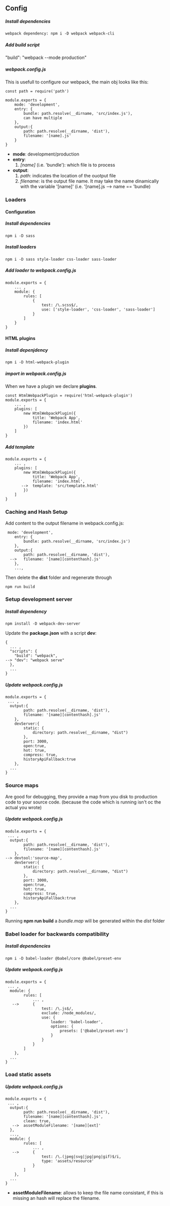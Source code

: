  ## Config

 ##### Install dependencies
 ```
 webpack dependency: npm i -D webpack webpack-cli
```
##### Add build script
 "build": "webpack --mode production"


##### webpack.config.js
This is usefull to configure our webpack, the main obj looks like this:
```
const path = require('path')

module.exports = {
    mode: 'development',
    entry: {
        bundle: path.resolve(__dirname, 'src/index.js'),
        can have multiple
    },
    output:{
        path: path.resolve(__dirname, 'dist'),
        filename: '[name].js'
    }
}
```
* **mode**: development/production
* **entry**:
    1. *[name]* (i.e. 'bundle'): which file is to process 
* **output**: 
    1. *path*: indicates the location of the ouotput file
    2. *filename*: is the output file name. It may take the name dinamically with the variable '[name]' (i.e. '[name].js --> name == 'bundle)




### Loaders

#### Configuration

##### Install dependencies
```
npm i -D sass
```

##### Install loaders
```
npm i -D sass style-loader css-loader sass-loader
```


##### Add loader to webpack.config.js
```
module.exports = {
    ... ,
    module: {
        rules: [
            {
                test: /\.scss$/,
                use: ['style-loader', 'css-loader', 'sass-loader']
            }
        ]
    }
}
```


#### HTML plugins

##### Install depenjdency 
```
npm i -D html-webpack-plugin
```

##### import in webpack.config.js
When we have a plugin we declare **plugins**.
```
const HtmlWebpackPlugin = require('html-webpack-plugin')
module.exports = {
    ... ,
    plugins: [
        new HtmlWebpackPlugin({
            title: 'Webpack App',
            filename: 'index.html'
        })
    ]
}
```

##### Add template

```
module.exports = {
    ... ,
    plugins: [
        new HtmlWebpackPlugin({
            title: 'Webpack App',
            filename: 'index.html',
       -->  template: 'src/template.html'
        })
    ]
}
```

### Caching and Hash Setup
Add content to the output filename in webpack.config.js:


```
 mode: 'development',
    entry: {
        bundle: path.resolve(__dirname, 'src/index.js')
    },
    output:{
        path: path.resolve(__dirname, 'dist'),
  -->   filename: '[name][contenthash].js'
    },
    ...,
```
Then  delete the **dist** folder and regenerate through 
```
npm run build
```


### Setup development server

##### Install dependency
```
npm install -D webpack-dev-server
```
Update the **package.json** with a script **dev**:
```
{
  ... ,
  "scripts": {
    "build": "webpack", 
--> "dev": "webpack serve"
  },
  ...
}

```
##### Update webpack.config.js
```
module.exports = {
 ... ,
  output:{
        path: path.resolve(__dirname, 'dist'),
        filename: '[name][contenthash].js'
    },
    devServer:{
        static: {
            directory: path.resolve(__dirname, "dist")
        },
        port: 3000,
        open:true,
        hot: true,
        compress: true,
        historyApiFallback:true
    },
  ...
}

```



### Source maps
Are good for debugging, they provide a map from you disk to production code to your source code. (because the code which is running isn't oc the actual you wrote)
 
##### Update webpack.config.js
```
module.exports = {
 ... ,
  output:{
        path: path.resolve(__dirname, 'dist'),
        filename: '[name][contenthash].js'
    },
--> devtool:'source-map',
    devServer:{
        static: {
            directory: path.resolve(__dirname, "dist")
        },
        port: 3000,
        open:true,
        hot: true,
        compress: true,
        historyApiFallback:true
    },
  ...
}

```

Running **npm run build** a *bundle.map* will be generated within the *dist* folder

### Babel loader for backwards compatibility

##### Install dependencies
```
npm i -D babel-loader @babel/core @babel/preset-env
```

##### Update webpack.config.js
```
module.exports = {
 ... ,
  module: {
        rules: [
            ... ,
   -->      {
                test: /\.js$/,
                exclude: /node_modules/,
                use: {
                    loader: 'babel-loader',
                    options: {
                        presets: ['@babel/preset-env']
                    }
                } 
            }
        ]
    },
  ...
}

```


### Load static assets

##### Update webpack.config.js
```
module.exports = {
 ... ,
  output:{
        path: path.resolve(__dirname, 'dist'),
        filename: '[name][contenthash].js',
        clean: true,
   -->  assetModuleFilename: '[name][ext]'
  },
  ...,
  module: {
        rules: [
            ... ,
   -->      {
                test: /\.(jpeg|svg|jpg|png|gif)$/i,
                type: 'assets/resource'
            }
        ]
    },
  ...
}

```

* **assetModuleFilename**: allows to keep the file name consistant, if this is missing an hash will replace the filename.
